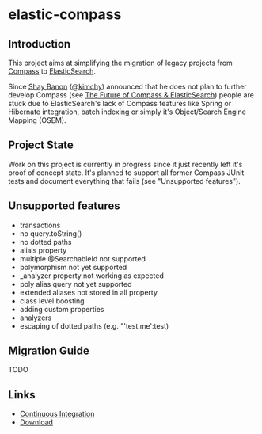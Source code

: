 elastic-compass
===============

Introduction
------------

This project aims at simplifying the migration of legacy projects from 
[Compass](http://www.compass-project.org/) to [ElasticSearch](http://www.elasticsearch.org/).

Since [Shay Banon](http://www.kimchy.org/) ([@kimchy](https://twitter.com/#!/kimchy))
announced that he does not plan to further develop Compass
(see [The Future of Compass & ElasticSearch](http://www.kimchy.org/the_future_of_compass/))
people are stuck due to ElasticSearch's lack of Compass features like Spring or Hibernate
integration, batch indexing or simply it's Object/Search Engine Mapping (OSEM).

Project State
-------------

Work on this project is currently in progress since it just recently left it's proof of 
concept state. It's planned to support all former Compass JUnit tests and document 
everything that fails (see "Unsupported features").

Unsupported features
--------------------

- transactions
- no query.toString()
- no dotted paths
- alials property
- multiple @SearchableId not supported
- polymorphism not yet supported
- _analyzer property not working as expected
- poly alias query not yet supported
- extended aliases not stored in all property
- class level boosting
- adding custom properties
- analyzers
- escaping of dotted paths (e.g. "'test.me':test)

Migration Guide
---------------

TODO

Links
-----

- [Continuous Integration](https://oss.molindo.at/project.html?projectId=project11)
- [Download](https://oss.sonatype.org/index.html#nexus-search;quick~elastic-compass)
